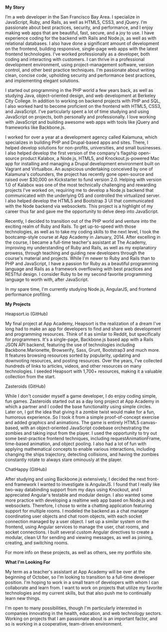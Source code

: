 **My Story**

I’m a web developer in the San Francisco Bay Area. I specialize in JavaScript,
Ruby, and Rails, as well as HTML5, CSS3, and jQuery. I’m passionate about best
practices, security, and performance, and I enjoy making web apps that are
beautiful, fast, secure, and a joy to use. I have experience coding for the
backend with Rails and Node.js, as well as with relational databases. I also
have done a significant amount of development on the frontend, building
responsive, single-page web apps with the latest frontend technologies. I've
worked professionally as a developer, both coding and interacting with
customers. I can thrive in a professional development environment, using
project-management software, version control, and other best practice
techniques. I'm passionate about writing clean, concise code, upholding security
and performance best practices, and implementing elegant solutions.

I started out programming in the PHP world a few years back, as well as studying
Java, object-oriented design, and web development at Berkeley City College. In
addition to working on backend projects with PHP and SQL, I also worked hard to
become proficient on the frontend with HTML5, CSS3, and JavaScript. I've
particularly spent a lot of time studying and using JavaScript on projects, both
personally and professionally. I love working with JavaScript and building
awesome web apps with tools like jQuery and frameworks like Backbone.js.

I worked for over a year at a development agency called Kalamuna, which
specializes in building PHP and Drupal-based apps and sites. There, I helped
develop solutions for non-profits, universities, and small businesses. I also
helped develop the first version of the company's flagship open-source product
Kalabox, a Node.js, HTML5, and Knockout.js-powered Mac app for installing and
managing a Drupal development environment built on Vagrant and Virtualbox. An
auspicious undertaking conceived by one of Kalamuna's cofounders, the project
has recently gone open-source and raised over $30,000 on Kickstarter to fund
version 2.0. Helping with version 1.0 of Kalabox was one of the most technically
challenging and rewarding projects I've worked on, requiring me to develop a
Node.js backend that communicated with the underlying OS and controlled the
virtualized server. I also helped develop the HTML5 and Bootstrap 3 UI that
communicated with the Node backend via websockets. This project is a highlight
of my career thus far and gave me the opportunity to delve deep into JavaScript.

Recently, I decided to transition out of the PHP world and venture into the
exciting realm of Ruby and Rails. To get up-to-speed with those technologies, as
well as to take my coding skills to the next level, I took the bootcamp-style
course at App Academy in January, 2014. After excelling in the course, I became
a full-time teacher's assistant at The Academy, improving my understanding of
Ruby and Rails, as well as my explanatory prowess, through teaching and guiding
new developers through the course's material and projects. While I'm newer to
Ruby and Rails than to PHP and JavaScript, I have a passion for Ruby as a
beautiful programming language and Rails as a framework overflowing with best
practices and RESTful design. I consider Ruby to be my second favorite
programming language to worth with, after JavaScript.

In my spare time, I'm currently studying Node.js, AngularJS, and frontend
performance profiling.

**My Projects**

Heapsort.io (GitHub)

My final project at App Academy, Heapsort is the realization of a dream I've
long had to make an app for developers to find and share web development and
programming resources. Think of it as similar to Reddit, but specifically for
programmers. It's a single-page, Backbone.js based app with a Rails JSON API
backend, featuring the use of technologies including Backbone.Marionette,
Browserify, Sass, Grunt, Bootstrap3 and much more. It features browsing
resources sorted by popularity, updating and downvoting resources, and posting
resources. Over the years, I've collected hundreds of links to articles, videos,
and other resources on many technologies. I seeded Heapsort with 1,700+
resources, making it a valuable collection from the start.

Zasteroids (GitHub)

While I don't consider myself a game developer, I do enjoy coding simple, fun
games. Zasteroids started out as a day long project at App Academy in which a
partner and I coded the base functionality using simple circles. Later on, I got
the idea that giving it a zombie twist would make for a fun, humorous
experience. So I took it from a simple proof-of-concept exercise and added
graphics and animations. The game is entirely HTML5 canvas-based, with an
object-oriented JavaScript codebase orchestrating the zombies and taking input
from the player. I used the opportunity to try out some best-practice frontend
techniques, including requestAnimationFrame, time-based animation, and object
pooling. I also had a lot of fun with applying mathematical concepts to enable
various interactions, including changing the ships trajectory, detecting
collisions, and having the zombies constantly rotate to always stare ominously
at the player.

ChatHappy (GitHub)

After studying and using Backbone.js extensively, I decided the next front-end
framework I wanted to investigate is AngularJS. I found that I really like
two-way databinding support from my days using Knockout, and I appreciated
Angular's testable and modular design. I also wanted some more practice with
developing a realtime web app based on Node.js and websockets. Therefore, I
chose to write a chatting application featuring support for multiple rooms. I
modeled the backend as a chat manager coordinating user objects and chat room
objects, with each socket connection managed by a user object. I set up a
similar system on the frontend, using Angular services to manage the user, chat
rooms, and socket connections. I built several custom Angular directives to
create a modular, clean UI for sending and viewing messages, as well as joining,
creating, and switching rooms.

For more info on these projects, as well as others, see my portfolio site.

**What I'm Looking For**

My term as a teacher's assistant at App Academy will be over at the beginning of
October, so I'm looking to transition to a full-time developer position. I'm
hoping to work in a small team of developers with whom I can collaborate and
learn from. I want to work on projects that utilize my favorite technologies and
my current skills, but that also push me to continually learn new things.

I'm open to many possibilities, though I'm particularly interested in companies
innovating in the health, education, and web technology sectors. Working on
projects that I am passionate about is an important factor, and so is working in
a cooperative, team-driven environment.
